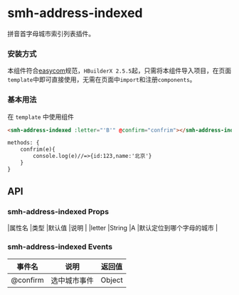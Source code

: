 # smh-address-indexed

拼音首字母城市索引列表插件。

### 安装方式

本组件符合[easycom](https://uniapp.dcloud.io/collocation/pages?id=easycom)规范，`HBuilderX 2.5.5`起，只需将本组件导入项目，在页面`template`中即可直接使用，无需在页面中`import`和注册`components`。

### 基本用法

在 ``template`` 中使用组件

```html
<smh-address-indexed :letter="'B'" @confirm="confrim"></smh-address-indexed>

methods: {
	confrim(e){
		console.log(e)//=>{id:123,name:'北京'}
	}
}
```


## API

### smh-address-indexed  Props

|属性名	|类型		|默认值	|说明				|
|letter	|String		|A	|默认定位到哪个字母的城市			|

### smh-address-indexed Events
|事件名	|说明			|返回值|
|:-:	|:-:			|:-:  |
|@confirm|选中城市事件|Object|
